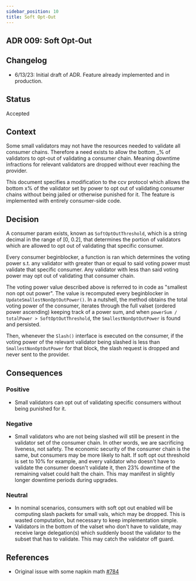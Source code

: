 ```yaml
---
sidebar_position: 10
title: Soft Opt-Out
---
```

## ADR 009: Soft Opt-Out

## Changelog

* 6/13/23: Initial draft of ADR. Feature already implemented and in production.

## Status

Accepted

## Context

Some small validators may not have the resources needed to validate all consumer chains. Therefore a need exists to allow the bottom _% of validators to opt-out of validating a consumer chain. Meaning downtime infractions for relevant validators are dropped without ever reaching the provider.

This document specifies a modification to the ccv protocol which allows the bottom x% of the validator set by power to opt out of validating consumer chains without being jailed or otherwise punished for it. The feature is implemented with entirely consumer-side code.

## Decision

A consumer param exists, known as `SoftOptOutThreshold`, which is a string decimal in the range of [0, 0.2], that determines the portion of validators which are allowed to opt out of validating that specific consumer.

Every consumer beginblocker, a function is ran which determines the voting power s.t. any validator with greater than or equal to said voting power must validate that specific consumer. Any validator with less than said voting power may opt out of validating that consumer chain.

The voting power value described above is referred to in code as "smallest non opt out power". The value is recomputed every beginblocker in `UpdateSmallestNonOptOutPower()`. In a nutshell, the method obtains the total voting power of the consumer, iterates through the full valset (ordered power ascending) keeping track of a power sum, and when `powerSum / totalPower > SoftOptOutThreshold`, the `SmallestNonOptOutPower` is found and persisted.

Then, whenever the `Slash()` interface is executed on the consumer, if the voting power of the relevant validator being slashed is less than `SmallestNonOptOutPower` for that block, the slash request is dropped and never sent to the provider.

## Consequences

### Positive

* Small validators can opt out of validating specific consumers without being punished for it.

### Negative

* Small validators who are not being slashed will still be present in the validator set of the consumer chain. In other words, we are sacrificing liveness, not safety. The economic security of the consumer chain is the same, but consumers may be more likely to halt. If soft opt out threshold is set to 10% for example, and every validator who doesn't have to validate the consumer doesn't validate it, then 23% downtime of the remaining valset could halt the chain. This may manifest in slightly longer downtime periods during upgrades.

### Neutral

* In nominal scenarios, consumers with soft opt out enabled will be computing slash packets for small vals, which may be dropped. This is wasted computation, but necessary to keep implementation simple.
* Validators in the bottom of the valset who don't have to validate, may receive large delegation(s) which suddenly boost the validator to the subset that has to validate. This may catch the validator off guard.

## References

* Original issue with some napkin math [#784](https://github.com/cosmos/interchain-security/issues/784)
